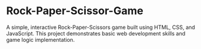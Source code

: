 # Rock-Paper-Scissor-Game
A simple, interactive Rock-Paper-Scissors game built using HTML, CSS, and JavaScript. This project demonstrates basic web development skills and game logic implementation.
